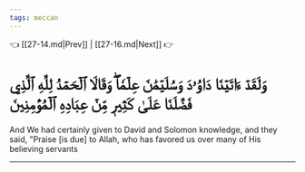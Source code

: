 ```yaml
---
tags: meccan
---
```


👈 [[27-14.md|Prev]] | [[27-16.md|Next]] 👉

# وَلَقَدۡ ءَاتَيۡنَا دَاوُۥدَ وَسُلَيۡمَٰنَ عِلۡمٗاۖ وَقَالَا ٱلۡحَمۡدُ لِلَّهِ ٱلَّذِي فَضَّلَنَا عَلَىٰ كَثِيرٖ مِّنۡ عِبَادِهِ ٱلۡمُؤۡمِنِينَ

And We had certainly given to David and Solomon knowledge, and they said, "Praise [is due] to Allah, who has favored us over many of His believing servants

---

